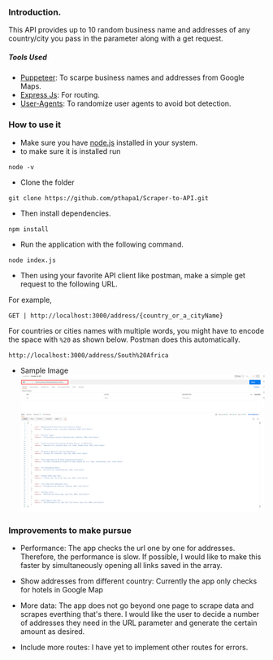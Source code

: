 ### Introduction.

This API provides up to 10 random business name and addresses of any country/city you pass in the parameter along with a get request.

##### Tools Used

- [Puppeteer](https://pptr.dev/): To scarpe business names and addresses from Google Maps.
- [Express Js](https://expressjs.com/): For routing.
- [User-Agents](https://www.npmjs.com/package/user-agents): To randomize user agents to avoid bot detection.

### How to use it

- Make sure you have [node.js](https://nodejs.org/en/) installed in your system.
- to make sure it is installed run

```
node -v
```

- Clone the folder

```
git clone https://github.com/pthapa1/Scraper-to-API.git

```

- Then install dependencies.

```
npm install
```

- Run the application with the following command.

```
node index.js

```

- Then using your favorite API client like postman, make a simple get request to the following URL.

For example,

```
GET | http://localhost:3000/address/{country_or_a_cityName}

```

For countries or cities names with multiple words, you might have to encode the space with `%20` as shown below. Postman does this automatically.

```url
http://localhost:3000/address/South%20Africa
```

- Sample Image
  ![Postman Screenshot](./Scraper-to-API.png 'Postman, Get Request Sample')

### Improvements to make pursue

- Performance: The app checks the url one by one for addresses. Therefore, the performance is slow. If possible, I would like to make this faster by simultaneously opening all links saved in the array.

- Show addresses from different country: Currently the app only checks for hotels in Google Map

- More data: The app does not go beyond one page to scrape data and scrapes everthing that's there. I would like the user to decide a number of addresses they need in the URL parameter and generate the certain amount as desired.

- Include more routes: I have yet to implement other routes for errors.
